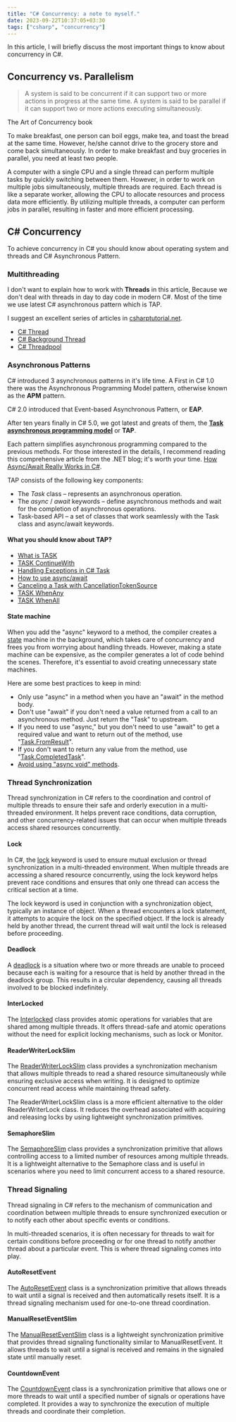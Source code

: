 ```yaml
---
title: "C# Concurrency: a note to myself."
date: 2023-09-22T10:37:05+03:30
tags: ["csharp", "concurrency"]
---
```


In this article, I will briefly discuss the most important things to know about concurrency in C#.

## Concurrency vs. Parallelism

> A system is said to be concurrent if it can support two or more actions in progress at the same time. A system is said to be parallel if it can support two or more actions executing simultaneously.

The Art of Concurrency book

To make breakfast, one person can boil eggs, make tea, and toast the bread at the same time. However, he/she cannot drive to the grocery store and come back simultaneously. In order to make breakfast and buy groceries in parallel, you need at least two people.

A computer with a single CPU and a single thread can perform multiple tasks by quickly switching between them. However, in order to work on multiple jobs simultaneously, multiple threads are required. Each thread is like a separate worker, allowing the CPU to allocate resources and process data more efficiently. By utilizing multiple threads, a computer can perform jobs in parallel, resulting in faster and more efficient processing.

## C# Concurrency

To achieve concurrency in C# you should know about operating system and threads and C# Asynchronous Pattern.

### Multithreading

I don't want to explain how to work with **Threads** in this article, Because we don't deal with threads in day to day code in modern C#. Most of the time we use latest C# asynchronous pattern which is TAP.

I suggest an excellent series of articles in [csharptutorial.net](https://www.csharptutorial.net/).

- [C# Thread](https://www.csharptutorial.net/csharp-concurrency/csharp-thread/)
- [C# Background Thread](https://www.csharptutorial.net/csharp-concurrency/csharp-background-thread/)
- [C# Threadpool](https://www.csharptutorial.net/csharp-concurrency/csharp-threadpool/)

### Asynchronous Patterns

C# introduced 3 asynchronous patterns in it's life time. A First in C# 1.0 there was the Asynchronous Programming Model pattern, otherwise known as the **APM** pattern.

C# 2.0 introduced that Event-based Asynchronous Pattern, or **EAP**.

After ten years finally in C# 5.0, we got latest and greats of them, the **[Task asynchronous programming model](https://learn.microsoft.com/en-us/dotnet/csharp/asynchronous-programming/task-asynchronous-programming-model)** or **TAP**.

Each pattern simplifies asynchronous programming compared to the previous methods. For those interested in the details, I recommend reading this comprehensive article from the .NET blog; it's worth your time. [How Async/Await Really Works in C#](https://devblogs.microsoft.com/dotnet/how-async-await-really-works/).

TAP consists of the following key components:

- The *Task* class – represents an asynchronous operation.
- The *async* / *await* keywords – define asynchronous methods and wait for the completion of asynchronous operations.
- Task-based API – a set of classes that work seamlessly with the Task class and async/await keywords.

#### What you should know about TAP?

- [What is TASK](https://www.csharptutorial.net/csharp-concurrency/csharp-task/)
- [TASK ContinueWith](https://www.csharptutorial.net/csharp-concurrency/csharp-continuewith/)
- [Handling Exceptions in C# Task](https://www.csharptutorial.net/csharp-concurrency/csharp-task-handle-exception/)
- [How to use async/await](https://www.csharptutorial.net/csharp-concurrency/csharp-async-await/)
- [Canceling a Task with CancellationTokenSource](https://www.csharptutorial.net/csharp-concurrency/csharp-cancellationtokensource/)
- [TASK WhenAny](https://www.csharptutorial.net/csharp-concurrency/csharp-whenany/)
- [TASK WhenAll](https://www.csharptutorial.net/csharp-concurrency/csharp-whenall/)

#### State machine

When you add the "async" keyword to a method, the compiler creates a [state](https://refactoring.guru/design-patterns/state) machine in the background, which takes care of concurrency and frees you from worrying about handling threads. However, making a state machine can be expensive, as the compiler generates a lot of code behind the scenes. Therefore, it's essential to avoid creating unnecessary state machines.

Here are some best practices to keep in mind:

- Only use "async" in a method when you have an "await" in the method body.
- Don't use "await" if you don't need a value returned from a call to an asynchronous method. Just return the "Task" to upstream.
- If you need to use "async," but you don't need to use "await" to get a required value and want to return out of the method, use "[Task.FromResult](https://stackoverflow.com/questions/19568280/what-is-the-use-for-task-fromresulttresult-in-c-sharp)".
- If you don't want to return any value from the method, use "[Task.CompletedTask](https://stackoverflow.com/questions/30493036/what-is-the-point-of-net-4-6s-task-completedtask)".
- [Avoid using "async void" methods](https://learn.microsoft.com/en-us/archive/msdn-magazine/2013/march/async-await-best-practices-in-asynchronous-programming#avoid-async-void).

### Thread Synchronization

Thread synchronization in C# refers to the coordination and control of multiple threads to ensure their safe and orderly execution in a multi-threaded environment. It helps prevent race conditions, data corruption, and other concurrency-related issues that can occur when multiple threads access shared resources concurrently.

#### Lock

In C#, the [lock](https://www.csharptutorial.net/csharp-concurrency/csharp-lock/) keyword is used to ensure mutual exclusion or thread synchronization in a multi-threaded environment. When multiple threads are accessing a shared resource concurrently, using the lock keyword helps prevent race conditions and ensures that only one thread can access the critical section at a time.

The lock keyword is used in conjunction with a synchronization object, typically an instance of object. When a thread encounters a lock statement, it attempts to acquire the lock on the specified object. If the lock is already held by another thread, the current thread will wait until the lock is released before proceeding.

#### Deadlock

A [deadlock](https://www.csharptutorial.net/csharp-concurrency/csharp-continuewith/) is a situation where two or more threads are unable to proceed because each is waiting for a resource that is held by another thread in the deadlock group. This results in a circular dependency, causing all threads involved to be blocked indefinitely.

#### InterLocked

The [Interlocked](https://www.csharptutorial.net/csharp-concurrency/c-interlocked/) class provides atomic operations for variables that are shared among multiple threads. It offers thread-safe and atomic operations without the need for explicit locking mechanisms, such as lock or Monitor.

#### ReaderWriterLockSlim

The [ReaderWriterLockSlim](https://www.csharptutorial.net/csharp-concurrency/csharp-readerwriterlockslim/) class provides a synchronization mechanism that allows multiple threads to read a shared resource simultaneously while ensuring exclusive access when writing. It is designed to optimize concurrent read access while maintaining thread safety.

The ReaderWriterLockSlim class is a more efficient alternative to the older ReaderWriterLock class. It reduces the overhead associated with acquiring and releasing locks by using lightweight synchronization primitives.

#### SemaphoreSlim

The [SemaphoreSlim](https://www.csharptutorial.net/csharp-concurrency/csharp-semaphoreslim/) class provides a synchronization primitive that allows controlling access to a limited number of resources among multiple threads. It is a lightweight alternative to the Semaphore class and is useful in scenarios where you need to limit concurrent access to a shared resource.

### Thread Signaling

Thread signaling in C# refers to the mechanism of communication and coordination between multiple threads to ensure synchronized execution or to notify each other about specific events or conditions.

In multi-threaded scenarios, it is often necessary for threads to wait for certain conditions before proceeding or for one thread to notify another thread about a particular event. This is where thread signaling comes into play.

#### AutoResetEvent

The [AutoResetEvent](https://www.csharptutorial.net/csharp-concurrency/csharp-autoresetevent/) class is a synchronization primitive that allows threads to wait until a signal is received and then automatically resets itself. It is a thread signaling mechanism used for one-to-one thread coordination.

#### ManualResetEventSlim

The [ManualResetEventSlim](https://www.csharptutorial.net/csharp-concurrency/csharp-manualreseteventslim/) class is a lightweight synchronization primitive that provides thread signaling functionality similar to ManualResetEvent. It allows threads to wait until a signal is received and remains in the signaled state until manually reset.

#### CountdownEvent

The [CountdownEvent](https://www.csharptutorial.net/csharp-concurrency/csharp-countdownevent/) class is a synchronization primitive that allows one or more threads to wait until a specified number of signals or operations have completed. It provides a way to synchronize the execution of multiple threads and coordinate their completion.
